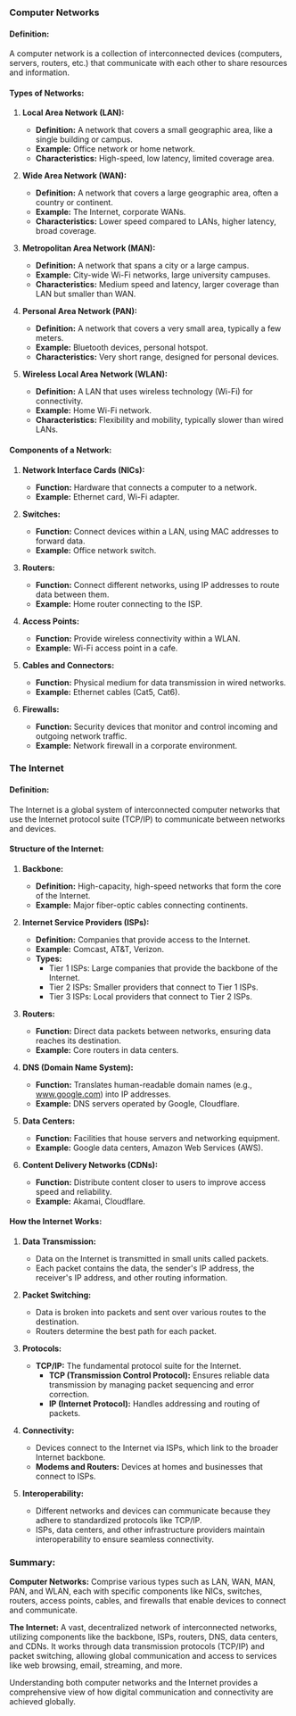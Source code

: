 ### Computer Networks

#### **Definition:**
A computer network is a collection of interconnected devices (computers, servers, routers, etc.) that communicate with each other to share resources and information.

#### **Types of Networks:**

1. **Local Area Network (LAN):**
   - **Definition:** A network that covers a small geographic area, like a single building or campus.
   - **Example:** Office network or home network.
   - **Characteristics:** High-speed, low latency, limited coverage area.

2. **Wide Area Network (WAN):**
   - **Definition:** A network that covers a large geographic area, often a country or continent.
   - **Example:** The Internet, corporate WANs.
   - **Characteristics:** Lower speed compared to LANs, higher latency, broad coverage.

3. **Metropolitan Area Network (MAN):**
   - **Definition:** A network that spans a city or a large campus.
   - **Example:** City-wide Wi-Fi networks, large university campuses.
   - **Characteristics:** Medium speed and latency, larger coverage than LAN but smaller than WAN.

4. **Personal Area Network (PAN):**
   - **Definition:** A network that covers a very small area, typically a few meters.
   - **Example:** Bluetooth devices, personal hotspot.
   - **Characteristics:** Very short range, designed for personal devices.

5. **Wireless Local Area Network (WLAN):**
   - **Definition:** A LAN that uses wireless technology (Wi-Fi) for connectivity.
   - **Example:** Home Wi-Fi network.
   - **Characteristics:** Flexibility and mobility, typically slower than wired LANs.

#### **Components of a Network:**

1. **Network Interface Cards (NICs):**
   - **Function:** Hardware that connects a computer to a network.
   - **Example:** Ethernet card, Wi-Fi adapter.

2. **Switches:**
   - **Function:** Connect devices within a LAN, using MAC addresses to forward data.
   - **Example:** Office network switch.

3. **Routers:**
   - **Function:** Connect different networks, using IP addresses to route data between them.
   - **Example:** Home router connecting to the ISP.

4. **Access Points:**
   - **Function:** Provide wireless connectivity within a WLAN.
   - **Example:** Wi-Fi access point in a cafe.

5. **Cables and Connectors:**
   - **Function:** Physical medium for data transmission in wired networks.
   - **Example:** Ethernet cables (Cat5, Cat6).

6. **Firewalls:**
   - **Function:** Security devices that monitor and control incoming and outgoing network traffic.
   - **Example:** Network firewall in a corporate environment.

### The Internet

#### **Definition:**
The Internet is a global system of interconnected computer networks that use the Internet protocol suite (TCP/IP) to communicate between networks and devices.

#### **Structure of the Internet:**

1. **Backbone:**
   - **Definition:** High-capacity, high-speed networks that form the core of the Internet.
   - **Example:** Major fiber-optic cables connecting continents.

2. **Internet Service Providers (ISPs):**
   - **Definition:** Companies that provide access to the Internet.
   - **Example:** Comcast, AT&T, Verizon.
   - **Types:**
     - Tier 1 ISPs: Large companies that provide the backbone of the Internet.
     - Tier 2 ISPs: Smaller providers that connect to Tier 1 ISPs.
     - Tier 3 ISPs: Local providers that connect to Tier 2 ISPs.

3. **Routers:**
   - **Function:** Direct data packets between networks, ensuring data reaches its destination.
   - **Example:** Core routers in data centers.

4. **DNS (Domain Name System):**
   - **Function:** Translates human-readable domain names (e.g., www.google.com) into IP addresses.
   - **Example:** DNS servers operated by Google, Cloudflare.

5. **Data Centers:**
   - **Function:** Facilities that house servers and networking equipment.
   - **Example:** Google data centers, Amazon Web Services (AWS).

6. **Content Delivery Networks (CDNs):**
   - **Function:** Distribute content closer to users to improve access speed and reliability.
   - **Example:** Akamai, Cloudflare.

#### **How the Internet Works:**

1. **Data Transmission:**
   - Data on the Internet is transmitted in small units called packets.
   - Each packet contains the data, the sender's IP address, the receiver's IP address, and other routing information.

2. **Packet Switching:**
   - Data is broken into packets and sent over various routes to the destination.
   - Routers determine the best path for each packet.

3. **Protocols:**
   - **TCP/IP:** The fundamental protocol suite for the Internet.
     - **TCP (Transmission Control Protocol):** Ensures reliable data transmission by managing packet sequencing and error correction.
     - **IP (Internet Protocol):** Handles addressing and routing of packets.

4. **Connectivity:**
   - Devices connect to the Internet via ISPs, which link to the broader Internet backbone.
   - **Modems and Routers:** Devices at homes and businesses that connect to ISPs.

5. **Interoperability:**
   - Different networks and devices can communicate because they adhere to standardized protocols like TCP/IP.
   - ISPs, data centers, and other infrastructure providers maintain interoperability to ensure seamless connectivity.

### Summary:

**Computer Networks:** Comprise various types such as LAN, WAN, MAN, PAN, and WLAN, each with specific components like NICs, switches, routers, access points, cables, and firewalls that enable devices to connect and communicate.

**The Internet:** A vast, decentralized network of interconnected networks, utilizing components like the backbone, ISPs, routers, DNS, data centers, and CDNs. It works through data transmission protocols (TCP/IP) and packet switching, allowing global communication and access to services like web browsing, email, streaming, and more.

Understanding both computer networks and the Internet provides a comprehensive view of how digital communication and connectivity are achieved globally.